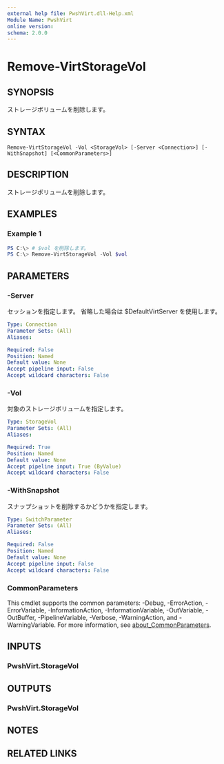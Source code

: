 ```yaml
---
external help file: PwshVirt.dll-Help.xml
Module Name: PwshVirt
online version:
schema: 2.0.0
---
```


# Remove-VirtStorageVol

## SYNOPSIS
ストレージボリュームを削除します。

## SYNTAX

```
Remove-VirtStorageVol -Vol <StorageVol> [-Server <Connection>] [-WithSnapshot] [<CommonParameters>]
```

## DESCRIPTION
ストレージボリュームを削除します。

## EXAMPLES

### Example 1
```powershell
PS C:\> # $vol を削除します。
PS C:\> Remove-VirtStorageVol -Vol $vol
```

## PARAMETERS

### -Server
セッションを指定します。
省略した場合は $DefaultVirtServer を使用します。

```yaml
Type: Connection
Parameter Sets: (All)
Aliases:

Required: False
Position: Named
Default value: None
Accept pipeline input: False
Accept wildcard characters: False
```

### -Vol
対象のストレージボリュームを指定します。

```yaml
Type: StorageVol
Parameter Sets: (All)
Aliases:

Required: True
Position: Named
Default value: None
Accept pipeline input: True (ByValue)
Accept wildcard characters: False
```

### -WithSnapshot
スナップショットを削除するかどうかを指定します。

```yaml
Type: SwitchParameter
Parameter Sets: (All)
Aliases:

Required: False
Position: Named
Default value: None
Accept pipeline input: False
Accept wildcard characters: False
```

### CommonParameters
This cmdlet supports the common parameters: -Debug, -ErrorAction, -ErrorVariable, -InformationAction, -InformationVariable, -OutVariable, -OutBuffer, -PipelineVariable, -Verbose, -WarningAction, and -WarningVariable. For more information, see [about_CommonParameters](http://go.microsoft.com/fwlink/?LinkID=113216).

## INPUTS

### PwshVirt.StorageVol

## OUTPUTS

### PwshVirt.StorageVol

## NOTES

## RELATED LINKS
